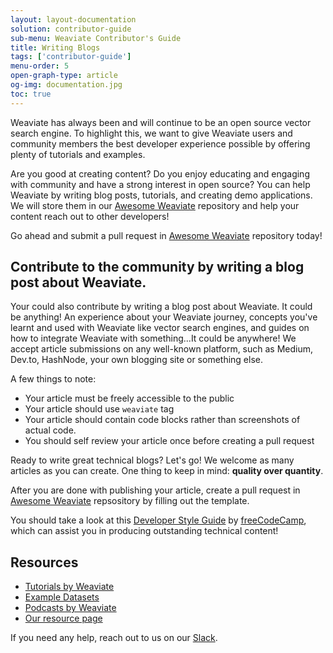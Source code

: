 ```yaml
---
layout: layout-documentation
solution: contributor-guide
sub-menu: Weaviate Contributor's Guide
title: Writing Blogs 
tags: ['contributor-guide']
menu-order: 5
open-graph-type: article
og-img: documentation.jpg
toc: true
---
```

Weaviate has always been and will continue to be an open source vector search engine. To highlight this, we want to give Weaviate users and community members the best developer experience possible by offering plenty of tutorials and examples.

Are you good at creating content? Do you enjoy educating and engaging with community and have a strong interest in open source? You can help Weaviate by writing blog posts, tutorials, and creating demo applications. We will store them in our [Awesome Weaviate](https://github.com/semi-technologies/awesome-weaviate) repository and help your content reach out to other developers!

Go ahead and submit a pull request in [Awesome Weaviate](https://github.com/semi-technologies/awesome-weaviate) repository today!

## Contribute to the community by writing a blog post about Weaviate.

Your could also contribute by writing a blog post about Weaviate. It could be anything! An experience about your Weaviate journey, concepts you've learnt and used with Weaviate like vector search engines, and guides on how to integrate Weaviate with something...It could be anywhere! We accept article submissions on any well-known platform, such as Medium, Dev.to, HashNode, your own blogging site or something else.

A few things to note:

* Your article must be freely accessible to the public
* Your article should use `weaviate` tag
* Your article should contain code blocks rather than screenshots of actual code.
* You should self review your article once before creating a pull request

Ready to write great technical blogs? Let's go! We welcome as many articles as you can create. One thing to keep in mind: **quality over quantity**.

After you are done with publishing your article, create a pull request in [Awesome Weaviate](https://github.com/semi-technologies/awesome-weaviate) repsository by filling out the template.

You should take a look at this [Developer Style Guide](https://www.freecodecamp.org/news/developer-news-style-guide/) by [freeCodeCamp](https://www.freecodecamp.org/), which can assist you in producing outstanding technical content!

## Resources

* [Tutorials by Weaviate](/developers/weaviate/current/tutorials/index.html)
* [Example Datasets](/developers/weaviate/current/tutorials/example-datasets.html)
* [Podcasts by Weaviate](/podcast.html)
* [Our resource page](/resources.html)

If you need any help, reach out to us on our [Slack](https://weaviate.slack.com/).
